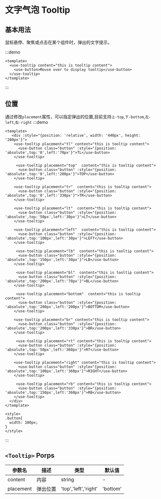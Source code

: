 <Toc />

# 文字气泡 Tooltip

## 基本用法

鼠标悬停、聚焦或点击在某个组件时，弹出的文字提示。

:::demo 

```vue
<template>
  <use-tooltip content="this is tooltip content">
    <use-button>Mouse over to display tooltip</use-button>
  </use-tooltip>
</template>
```
:::

## 位置

通过修改`placement`属性，可以指定弹出的位置,目前支持`上-top`,`下-bottom`,`左-left`,`右-right`
:::demo 

```vue
<template>
   <div :style="{position: 'relative', width: '440px', height: '280px'}">
    <use-tooltip placement="tl" content="this is tooltip content">
      <use-button class="button" :style="{position: 'absolute',top:'0',left:'70px'}">TL</use-button>
    </use-tooltip>

     <use-tooltip placement="top"  content="this is tooltip content">
      <use-button class="button" :style="{position: 'absolute',top:'0',left:'200px'}">TOP</use-button>
    </use-tooltip>

    <use-tooltip placement="tr"  content="this is tooltip content">
      <use-button class="button" :style="{position: 'absolute',top:'0',left:'330px'}">TR</use-button>
    </use-tooltip>

    <use-tooltip placement="lt"  content="this is tooltip content">
      <use-button class="button" :style="{position: 'absolute',top:'50px',left:'30px'}">LT</use-button>
    </use-tooltip>

    <use-tooltip placement="left"  content="this is tooltip content">
      <use-button class="button" :style="{position: 'absolute',top:'100px',left:'30px'}">LEFT</use-button>
    </use-tooltip>

     <use-tooltip placement="lb"  content="this is tooltip content">
      <use-button class="button" :style="{position: 'absolute',top:'150px',left:'30px'}">LB</use-button>
    </use-tooltip>

     <use-tooltip placement="bl"  content="this is tooltip content">
      <use-button class="button" :style="{position: 'absolute',top:'200px',left:'70px'}">BL</use-button>
    </use-tooltip>

     <use-tooltip placement="bottom"  content="this is tooltip content">
      <use-button class="button" :style="{position: 'absolute',top:'200px',left:'200px'}">BOTTOM</use-button>
    </use-tooltip>

    <use-tooltip placement="br" content="this is tooltip content">
      <use-button class="button" :style="{position: 'absolute',top:'200px',left:'330px'}">BR</use-button>
    </use-tooltip>

     <use-tooltip placement="rt" content="this is tooltip content">
      <use-button class="button" :style="{position: 'absolute',top:'50px',left:'360px'}">RT</use-button>
    </use-tooltip>

    <use-tooltip placement="right" content="this is tooltip content">
      <use-button class="button" :style="{position: 'absolute',top:'100px',left:'360px'}">RIGHT</use-button>
    </use-tooltip>

     <use-tooltip placement="rb" content="this is tooltip content">
      <use-button class="button" :style="{position: 'absolute',top:'150px',left:'360px'}">RB</use-button>
    </use-tooltip>
  </div>
</template>

<style>
.button{
  width: 100px;
}
</style>
```
:::


## `<Tooltip>` Porps
| 参数名 | 描述           | 类型                        | 默认值 |
| --------- | ---------------- | ----------------------------- | ------- |
| content   | 内容           | string                        | -       |
| placement | 弹出位置     | 'top','left','right'|'bottom' | 'top'   |
